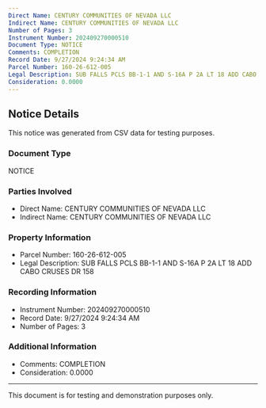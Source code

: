 ```yaml
---
Direct Name: CENTURY COMMUNITIES OF NEVADA LLC
Indirect Name: CENTURY COMMUNITIES OF NEVADA LLC
Number of Pages: 3
Instrument Number: 202409270000510
Document Type: NOTICE
Comments: COMPLETION
Record Date: 9/27/2024 9:24:34 AM
Parcel Number: 160-26-612-005
Legal Description: SUB FALLS PCLS BB-1-1 AND S-16A P 2A LT 18 ADD CABO CRUSES DR 158
Consideration: 0.0000
---
```


## Notice Details

This notice was generated from CSV data for testing purposes.

### Document Type
NOTICE

### Parties Involved
- Direct Name: CENTURY COMMUNITIES OF NEVADA LLC
- Indirect Name: CENTURY COMMUNITIES OF NEVADA LLC

### Property Information
- Parcel Number: 160-26-612-005
- Legal Description: SUB FALLS PCLS BB-1-1 AND S-16A P 2A LT 18 ADD CABO CRUSES DR 158

### Recording Information
- Instrument Number: 202409270000510
- Record Date: 9/27/2024 9:24:34 AM
- Number of Pages: 3

### Additional Information
- Comments: COMPLETION
- Consideration: 0.0000

---

This document is for testing and demonstration purposes only.
